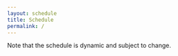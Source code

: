 ```yaml
---
layout: schedule
title: Schedule
permalink: /
---
```


Note that the schedule is dynamic and subject to change.
